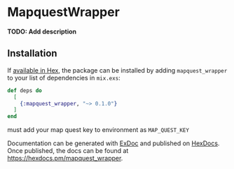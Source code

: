 # MapquestWrapper

**TODO: Add description**

## Installation

If [available in Hex](https://hex.pm/docs/publish), the package can be installed
by adding `mapquest_wrapper` to your list of dependencies in `mix.exs`:

```elixir
def deps do
  [
    {:mapquest_wrapper, "~> 0.1.0"}
  ]
end
```

must add your map quest key to environment as `MAP_QUEST_KEY`

Documentation can be generated with [ExDoc](https://github.com/elixir-lang/ex_doc)
and published on [HexDocs](https://hexdocs.pm). Once published, the docs can
be found at <https://hexdocs.pm/mapquest_wrapper>.

